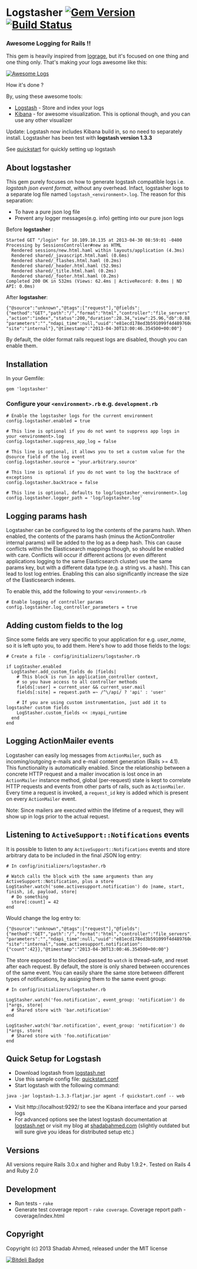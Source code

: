 # Logstasher [![Gem Version](https://badge.fury.io/rb/logstasher.png)](http://badge.fury.io/rb/logstasher) [![Build Status](https://secure.travis-ci.org/shadabahmed/logstasher.png)](https://secure.travis-ci.org/shadabahmed/logstasher)
### Awesome Logging for Rails !!

This gem is heavily inspired from [lograge](https://github.com/roidrage/lograge), but it's focused on one thing and one thing only. That's making your logs awesome like this:

[![Awesome Logs](https://f.cloud.github.com/assets/830679/2407078/dcde03e8-aa82-11e3-85ac-8c5b3a86676e.png)](https://f.cloud.github.com/assets/830679/2407078/dcde03e8-aa82-11e3-85ac-8c5b3a86676e.png)

How it's done ?

By, using these awesome tools:
* [Logstash](http://logstash.net) - Store and index your logs
* [Kibana](http://kibana.org/) - for awesome visualization. This is optional though, and you can use any other visualizer

Update: Logstash now includes Kibana build in, so no need to separately install. Logstasher has been test with **logstash version 1.3.3**

See [quickstart](#quick-setup-for-logstash) for quickly setting up logstash

## About logstasher

This gem purely focuses on how to generate logstash compatible logs i.e. *logstash json event format*,  without any overhead. Infact, logstasher logs to a separate log file named `logstash_<environment>.log`.
The reason for this separation:
 * To have a pure json log file
 * Prevent any logger messages(e.g. info) getting into our pure json logs

Before **logstasher** :

```
Started GET "/login" for 10.109.10.135 at 2013-04-30 08:59:01 -0400
Processing by SessionsController#new as HTML
  Rendered sessions/new.html.haml within layouts/application (4.3ms)
  Rendered shared/_javascript.html.haml (0.6ms)
  Rendered shared/_flashes.html.haml (0.2ms)
  Rendered shared/_header.html.haml (52.9ms)
  Rendered shared/_title.html.haml (0.2ms)
  Rendered shared/_footer.html.haml (0.2ms)
Completed 200 OK in 532ms (Views: 62.4ms | ActiveRecord: 0.0ms | ND API: 0.0ms)
```

After **logstasher**:

```
{"@source":"unknown","@tags":["request"],"@fields":{"method":"GET","path":"/","format":"html","controller":"file_servers"
,"action":"index","status":200,"duration":28.34,"view":25.96,"db":0.88,"ip":"127.0.0.1","route":"file_servers#index",
"parameters":"","ndapi_time":null,"uuid":"e81ecd178ed3b591099f4d489760dfb6","user":"shadab_ahmed@abc.com",
"site":"internal"},"@timestamp":"2013-04-30T13:00:46.354500+00:00"}
```

By default, the older format rails request logs are disabled, though you can enable them.

## Installation

In your Gemfile:

    gem 'logstasher'

### Configure your `<environment>.rb` e.g. `development.rb`

    # Enable the logstasher logs for the current environment
    config.logstasher.enabled = true

    # This line is optional if you do not want to suppress app logs in your <environment>.log
    config.logstasher.suppress_app_log = false

    # This line is optional, it allows you to set a custom value for the @source field of the log event
    config.logstasher.source = 'your.arbitrary.source'

    # This line is optional if you do not want to log the backtrace of exceptions
    config.logstasher.backtrace = false
    
    # This line is optional, defaults to log/logstasher_<environment>.log
    config.logstasher.logger_path = 'log/logstasher.log'

## Logging params hash

Logstasher can be configured to log the contents of the params hash.  When enabled, the contents of the params hash (minus the ActionController internal params)
will be added to the log as a deep hash.  This can cause conflicts within the Elasticsearch mappings though, so should be enabled with care.  Conflicts will occur
if different actions (or even different applications logging to the same Elasticsearch cluster) use the same params key, but with a different data type (e.g. a
string vs. a hash).  This can lead to lost log entries.  Enabling this can also significantly increase the size of the Elasticsearch indexes.

To enable this, add the following to your `<environment>.rb`

    # Enable logging of controller params
    config.logstasher.log_controller_parameters = true

## Adding custom fields to the log

Since some fields are very specific to your application for e.g. *user_name*, so it is left upto you, to add them. Here's how to add those fields to the logs:

    # Create a file - config/initializers/logstasher.rb

    if LogStasher.enabled
      LogStasher.add_custom_fields do |fields|
        # This block is run in application_controller context,
        # so you have access to all controller methods
        fields[:user] = current_user && current_user.mail
        fields[:site] = request.path =~ /^\/api/ ? 'api' : 'user'

        # If you are using custom instrumentation, just add it to logstasher custom fields
        LogStasher.custom_fields << :myapi_runtime
      end
    end

## Logging ActionMailer events

Logstasher can easily log messages from `ActionMailer`, such as incoming/outgoing e-mails and e-mail content generation (Rails >= 4.1).
This functionality is automatically enabled. Since the relationship between a concrete HTTP request and a mailer invocation is lost
once in an `ActionMailer` instance method, global (per-request) state is kept to correlate HTTP requests and events from other parts
of rails, such as `ActionMailer`. Every time a request is invoked, a `request_id` key is added which is present on every `ActionMailer` event.

Note: Since mailers are executed within the lifetime of a request, they will show up in logs prior to the actual request.

## Listening to `ActiveSupport::Notifications` events

It is possible to listen to any `ActiveSupport::Notifications` events and store arbitrary data to be included in the final JSON log entry:

    # In config/initializers/logstasher.rb

    # Watch calls the block with the same arguments than any ActiveSupport::Notification, plus a store
    LogStasher.watch('some.activesupport.notification') do |name, start, finish, id, payload, store|
      # Do something
      store[:count] = 42
    end

Would change the log entry to:

```
{"@source":"unknown","@tags":["request"],"@fields":{"method":"GET","path":"/","format":"html","controller":"file_servers","action":"index","status":200,"duration":28.34,"view":25.96,"db":0.88,"ip":"127.0.0.1","route":"file_servers#index", "parameters":"","ndapi_time":null,"uuid":"e81ecd178ed3b591099f4d489760dfb6","user":"shadab_ahmed@abc.com", "site":"internal","some.activesupport.notification":{"count":42}},"@timestamp":"2013-04-30T13:00:46.354500+00:00"}
```

The store exposed to the blocked passed to `watch` is thread-safe, and reset after each request.
By default, the store is only shared between occurences of the same event.
You can easily share the same store between different types of notifications, by assigning them to the same event group:

    # In config/initializers/logstasher.rb

    LogStasher.watch('foo.notification', event_group: 'notification') do |*args, store|
      # Shared store with 'bar.notification'
    end

    LogStasher.watch('bar.notification', event_group: 'notification') do |*args, store|
      # Shared store with 'foo.notification'
    end

## Quick Setup for Logstash

* Download logstash from [logstash.net](http://www.logstash.net/)
* Use this sample config file: [quickstart.conf](https://github.com/shadabahmed/logstasher/raw/master/sample_logstash_configurations/quickstart.conf)
* Start logstash with the following command:
```
java -jar logstash-1.3.3-flatjar.jar agent -f quickstart.conf -- web
```
* Visit http://localhost:9292/ to see the Kibana interface and your parsed logs
* For advanced options see the latest logstash documentation at [logstash.net](http://www.logstash.net/) or visit my blog at [shadabahmed.com](http://shadabahmed.com/blog/2013/04/30/logstasher-for-awesome-rails-logging) (slightly outdated but will sure give you ideas for distributed setup etc.)

## Versions
All versions require Rails 3.0.x and higher and Ruby 1.9.2+. Tested on Rails 4 and Ruby 2.0

## Development
 - Run tests - `rake`
 - Generate test coverage report - `rake coverage`. Coverage report path - coverage/index.html

## Copyright

Copyright (c) 2013 Shadab Ahmed, released under the MIT license


[![Bitdeli Badge](https://d2weczhvl823v0.cloudfront.net/shadabahmed/logstasher/trend.png)](https://bitdeli.com/free "Bitdeli Badge")

